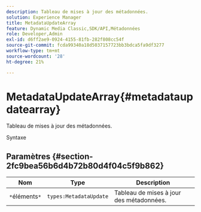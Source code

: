 ```yaml
---
description: Tableau de mises à jour des métadonnées.
solution: Experience Manager
title: MetadataUpdateArray
feature: Dynamic Media Classic,SDK/API,Métadonnées
role: Developer,Admin
exl-id: d6ff2ae9-0924-4155-81fb-282f808cc54f
source-git-commit: fcda99340a18d5037157723bb3bdca5fa9df3277
workflow-type: tm+mt
source-wordcount: '28'
ht-degree: 21%

---
```


# MetadataUpdateArray{#metadataupdatearray}

Tableau de mises à jour des métadonnées.

Syntaxe

## Paramètres {#section-2fc9bea56b6d4b72b80d4f04c5f9b862}

| Nom | Type | Description |
|---|---|---|
| `*`éléments`*` | `types:MetadataUpdate` | Tableau de mises à jour des métadonnées. |
